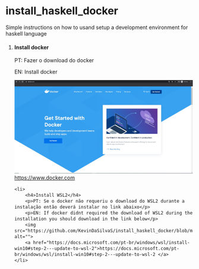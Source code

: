 # install_haskell_docker
Simple instructions on how to usand setup a development environment for haskell language

<ol>
    <li>
        <h4>Install docker</h4>
        <p>PT: Fazer o download do docker</p>
        <p>EN: Install docker</p>
        <img src="https://github.com/KevinDaSilvaS/install_haskell_docker/blob/master/images/docker.jpg" alt="">
        <a href="https://www.docker.com/">https://www.docker.com </a>
    </li>
    
    <li>
        <h4>Install WSL2</h4>
        <p>PT: Se o docker não requeriu o download do WSL2 durante a instalação então deverá instalar no link abaixo</p>
        <p>EN: If docker didnt required the download of WSL2 during the installation you should download in the link below</p>
        <img src="https://github.com/KevinDaSilvaS/install_haskell_docker/blob/master/images/wsl2.png" alt="">
        <a href="https://docs.microsoft.com/pt-br/windows/wsl/install-win10#step-2---update-to-wsl-2">https://docs.microsoft.com/pt-br/windows/wsl/install-win10#step-2---update-to-wsl-2 </a>
    </li>
</ol>
